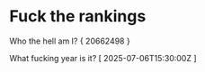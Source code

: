 # Fuck the rankings

Who the hell am I?
{ 20662498 }

What fucking year is it?
[ 2025-07-06T15:30:00Z ]
